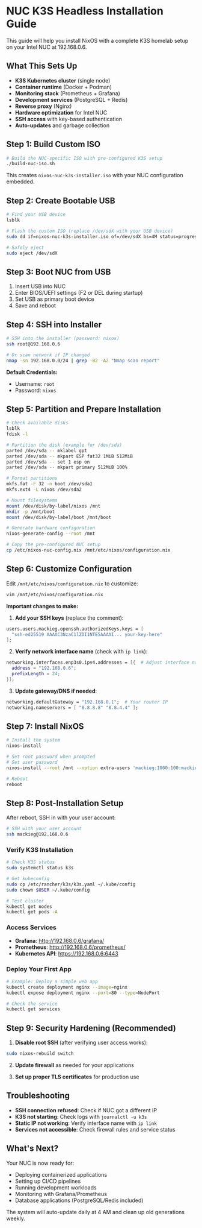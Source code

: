 # NUC K3S Headless Installation Guide

This guide will help you install NixOS with a complete K3S homelab setup on your Intel NUC at 192.168.0.6.

## What This Sets Up

- **K3S Kubernetes cluster** (single node)
- **Container runtime** (Docker + Podman)
- **Monitoring stack** (Prometheus + Grafana)  
- **Development services** (PostgreSQL + Redis)
- **Reverse proxy** (Nginx)
- **Hardware optimization** for Intel NUC
- **SSH access** with key-based authentication
- **Auto-updates** and garbage collection

## Step 1: Build Custom ISO

```bash
# Build the NUC-specific ISO with pre-configured K3S setup
./build-nuc-iso.sh
```

This creates `nixos-nuc-k3s-installer.iso` with your NUC configuration embedded.

## Step 2: Create Bootable USB

```bash
# Find your USB device
lsblk

# Flash the custom ISO (replace /dev/sdX with your USB device)
sudo dd if=nixos-nuc-k3s-installer.iso of=/dev/sdX bs=4M status=progress oflag=sync

# Safely eject
sudo eject /dev/sdX
```

## Step 3: Boot NUC from USB

1. Insert USB into NUC
2. Enter BIOS/UEFI settings (F2 or DEL during startup)
3. Set USB as primary boot device
4. Save and reboot

## Step 4: SSH into Installer

```bash
# SSH into the installer (password: nixos)
ssh root@192.168.0.6

# Or scan network if IP changed
nmap -sn 192.168.0.0/24 | grep -B2 -A2 "Nmap scan report"
```

**Default Credentials:**
- Username: `root`
- Password: `nixos`

## Step 5: Partition and Prepare Installation

```bash
# Check available disks
lsblk
fdisk -l

# Partition the disk (example for /dev/sda)
parted /dev/sda -- mklabel gpt
parted /dev/sda -- mkpart ESP fat32 1MiB 512MiB
parted /dev/sda -- set 1 esp on
parted /dev/sda -- mkpart primary 512MiB 100%

# Format partitions
mkfs.fat -F 32 -n boot /dev/sda1
mkfs.ext4 -L nixos /dev/sda2

# Mount filesystems
mount /dev/disk/by-label/nixos /mnt
mkdir -p /mnt/boot
mount /dev/disk/by-label/boot /mnt/boot

# Generate hardware configuration
nixos-generate-config --root /mnt

# Copy the pre-configured NUC setup
cp /etc/nixos-nuc-config.nix /mnt/etc/nixos/configuration.nix
```

## Step 6: Customize Configuration

Edit `/mnt/etc/nixos/configuration.nix` to customize:

```bash
vim /mnt/etc/nixos/configuration.nix
```

**Important changes to make:**

1. **Add your SSH keys** (replace the comment):
```nix
users.users.mackieg.openssh.authorizedKeys.keys = [
  "ssh-ed25519 AAAAC3NzaC1lZDI1NTE5AAAAI... your-key-here"
];
```

2. **Verify network interface name** (check with `ip link`):
```nix
networking.interfaces.enp3s0.ipv4.addresses = [{  # Adjust interface name
  address = "192.168.0.6";
  prefixLength = 24;
}];
```

3. **Update gateway/DNS if needed**:
```nix
networking.defaultGateway = "192.168.0.1";  # Your router IP
networking.nameservers = [ "8.8.8.8" "8.8.4.4" ];
```

## Step 7: Install NixOS

```bash
# Install the system
nixos-install

# Set root password when prompted
# Set user password
nixos-install --root /mnt --option extra-users 'mackieg:1000:100:mackieg:/home/mackieg:/run/current-system/sw/bin/bash'

# Reboot
reboot
```

## Step 8: Post-Installation Setup

After reboot, SSH in with your user account:

```bash
# SSH with your user account
ssh mackieg@192.168.0.6
```

### Verify K3S Installation

```bash
# Check K3S status
sudo systemctl status k3s

# Get kubeconfig
sudo cp /etc/rancher/k3s/k3s.yaml ~/.kube/config
sudo chown $USER ~/.kube/config

# Test cluster
kubectl get nodes
kubectl get pods -A
```

### Access Services

- **Grafana**: http://192.168.0.6/grafana/
- **Prometheus**: http://192.168.0.6/prometheus/
- **Kubernetes API**: https://192.168.0.6:6443

### Deploy Your First App

```bash
# Example: Deploy a simple web app
kubectl create deployment nginx --image=nginx
kubectl expose deployment nginx --port=80 --type=NodePort

# Check the service
kubectl get services
```

## Step 9: Security Hardening (Recommended)

1. **Disable root SSH** (after verifying user access works):
```bash
sudo nixos-rebuild switch
```

2. **Update firewall** as needed for your applications

3. **Set up proper TLS certificates** for production use

## Troubleshooting

- **SSH connection refused**: Check if NUC got a different IP
- **K3S not starting**: Check logs with `journalctl -u k3s`
- **Static IP not working**: Verify interface name with `ip link`
- **Services not accessible**: Check firewall rules and service status

## What's Next?

Your NUC is now ready for:
- Deploying containerized applications
- Setting up CI/CD pipelines  
- Running development workloads
- Monitoring with Grafana/Prometheus
- Database applications (PostgreSQL/Redis included)

The system will auto-update daily at 4 AM and clean up old generations weekly.